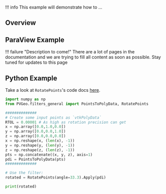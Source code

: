 !!! info
    This example will demonstrate how to ...

## Overview


## ParaView Example

!!! failure "Description to come!"
    There are a lot of pages in the documentation and we are trying to fill all content as soon as possible. Stay tuned for updates to this page


<!--- TODO --->

## Python Example

Take a look at `RotatePoints`'s code docs [here](http://docs.pvgeo.org/en/latest/suites/General-Filters.html#PVGeo.filters_general.RotatePoints).

```py
import numpy as np
from PVGeo.filters_general import PointsToPolyData, RotatePoints

##############
# Create some input points as `vtkPolyData`
RTOL = 0.00001 # As high as rotation precision can get
x = np.array([0.0,1.0,0.0])
y = np.array([0.0,0.0,1.0])
z = np.array([0.0,0.0,0.0])
x = np.reshape(x, (len(x), -1))
y = np.reshape(y, (len(y), -1))
z = np.reshape(z, (len(z), -1))
pts = np.concatenate((x, y, z), axis=1)
pdi = PointsToPolyData(pts)
##############

# Use the filter:
rotated = RotatePoints(angle=33.3).Apply(pdi)

print(rotated)
```
